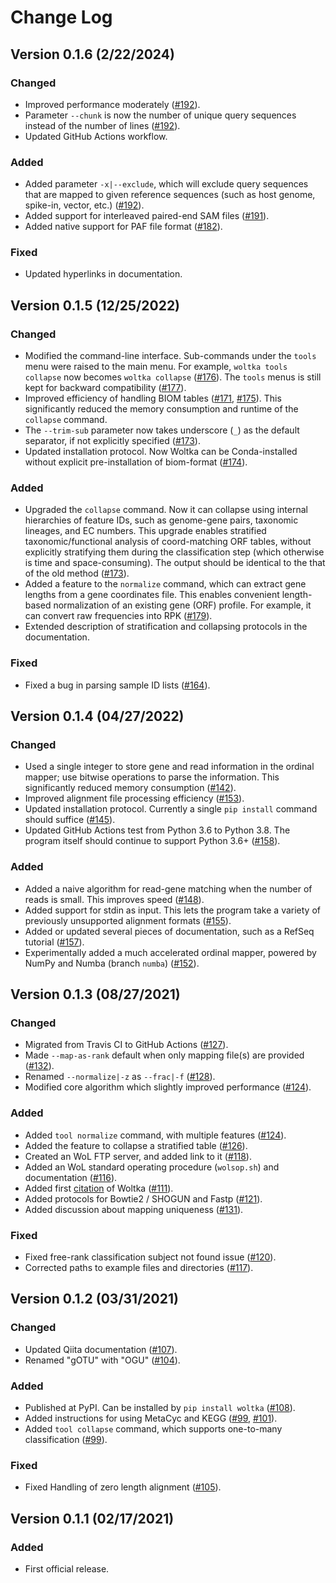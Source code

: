 # Change Log

## Version 0.1.6 (2/22/2024)

### Changed
- Improved performance moderately ([#192](https://github.com/qiyunzhu/woltka/pull/192)).
- Parameter `--chunk` is now the number of unique query sequences instead of the number of lines ([#192](https://github.com/qiyunzhu/woltka/pull/192)).
- Updated GitHub Actions workflow.

### Added
- Added parameter `-x|--exclude`, which will exclude query sequences that are mapped to given reference sequences (such as host genome, spike-in, vector, etc.) ([#192](https://github.com/qiyunzhu/woltka/pull/192)).
- Added support for interleaved paired-end SAM files ([#191](https://github.com/qiyunzhu/woltka/pull/191)).
- Added native support for PAF file format ([#182](https://github.com/qiyunzhu/woltka/pull/182)).

### Fixed
- Updated hyperlinks in documentation.


## Version 0.1.5 (12/25/2022)

### Changed
- Modified the command-line interface. Sub-commands under the `tools` menu were raised to the main menu. For example, `woltka tools collapse` now becomes `woltka collapse` ([#176](https://github.com/qiyunzhu/woltka/pull/176)). The `tools` menus is still kept for backward compatibility ([#177](https://github.com/qiyunzhu/woltka/pull/177)).
- Improved efficiency of handling BIOM tables ([#171](https://github.com/qiyunzhu/woltka/pull/171), [#175](https://github.com/qiyunzhu/woltka/pull/175)). This significantly reduced the memory consumption and runtime of the `collapse` command.
- The `--trim-sub` parameter now takes underscore (`_`) as the default separator, if not explicitly specified ([#173](https://github.com/qiyunzhu/woltka/pull/173)).
- Updated installation protocol. Now Woltka can be Conda-installed without explicit pre-installation of biom-format ([#174](https://github.com/qiyunzhu/woltka/pull/174)).

### Added
- Upgraded the `collapse` command. Now it can collapse using internal hierarchies of feature IDs, such as genome-gene pairs, taxonomic lineages, and EC numbers. This upgrade enables stratified taxonomic/functional analysis of coord-matching ORF tables, without explicitly stratifying them during the classification step (which otherwise is time and space-consuming). The output should be identical to the that of the old method ([#173](https://github.com/qiyunzhu/woltka/pull/173)).
- Added a feature to the `normalize` command, which can extract gene lengths from a gene coordinates file. This enables convenient length-based normalization of an existing gene (ORF) profile. For example, it can convert raw frequencies into RPK ([#179](https://github.com/qiyunzhu/woltka/pull/179)).
- Extended description of stratification and collapsing protocols in the documentation.

### Fixed
- Fixed a bug in parsing sample ID lists ([#164](https://github.com/qiyunzhu/woltka/pull/164)).


## Version 0.1.4 (04/27/2022)

### Changed
- Used a single integer to store gene and read information in the ordinal mapper; use bitwise operations to parse the information. This significantly reduced memory consumption ([#142](https://github.com/qiyunzhu/woltka/pull/142)).
- Improved alignment file processing efficiency ([#153](https://github.com/qiyunzhu/woltka/pull/153)).
- Updated installation protocol. Currently a single `pip install` command should suffice ([#145](https://github.com/qiyunzhu/woltka/pull/145)).
- Updated GitHub Actions test from Python 3.6 to Python 3.8. The program itself should continue to support Python 3.6+ ([#158](https://github.com/qiyunzhu/woltka/pull/158)).

### Added
- Added a naive algorithm for read-gene matching when the number of reads is small. This improves speed ([#148](https://github.com/qiyunzhu/woltka/pull/148)).
- Added support for stdin as input. This lets the program take a variety of previously unsupported alignment formats ([#155](https://github.com/qiyunzhu/woltka/pull/15)).
- Added or updated several pieces of documentation, such as a RefSeq tutorial ([#157](https://github.com/qiyunzhu/woltka/pull/157)).
- Experimentally added a much accelerated ordinal mapper, powered by NumPy and Numba (branch `numba`) ([#152](https://github.com/qiyunzhu/woltka/pull/152)).


## Version 0.1.3 (08/27/2021)

### Changed
- Migrated from Travis CI to GitHub Actions ([#127](https://github.com/qiyunzhu/woltka/pull/127)).
- Made `--map-as-rank` default when only mapping file(s) are provided ([#132](https://github.com/qiyunzhu/woltka/pull/132)).
- Renamed `--normalize|-z` as `--frac|-f` ([#128](https://github.com/qiyunzhu/woltka/pull/128)).
- Modified core algorithm which slightly improved performance ([#124](https://github.com/qiyunzhu/woltka/pull/124)).

### Added
- Added `tool normalize` command, with multiple features ([#124](https://github.com/qiyunzhu/woltka/pull/124)).
- Added the feature to collapse a stratified table ([#126](https://github.com/qiyunzhu/woltka/pull/126)).
- Created an WoL FTP server, and added link to it ([#118](https://github.com/qiyunzhu/woltka/pull/118)).
- Added an WoL standard operating procedure (`wolsop.sh`) and documentation ([#116](https://github.com/qiyunzhu/woltka/pull/116)).
- Added first [citation](https://www.biorxiv.org/content/10.1101/2021.04.04.438427v1.abstract) of Woltka ([#111](https://github.com/qiyunzhu/woltka/pull/111)).
- Added protocols for Bowtie2 / SHOGUN and Fastp ([#121](https://github.com/qiyunzhu/woltka/pull/121)).
- Added discussion about mapping uniqueness ([#131](https://github.com/qiyunzhu/woltka/pull/131)).

### Fixed
- Fixed free-rank classification subject not found issue ([#120](https://github.com/qiyunzhu/woltka/pull/120)).
- Corrected paths to example files and directories ([#117](https://github.com/qiyunzhu/woltka/pull/117)).


## Version 0.1.2 (03/31/2021)

### Changed
- Updated Qiita documentation ([#107](https://github.com/qiyunzhu/woltka/pull/107)).
- Renamed "gOTU" with "OGU" ([#104](https://github.com/qiyunzhu/woltka/pull/104)).

### Added
- Published at PyPI. Can be installed by `pip install woltka` ([#108](https://github.com/qiyunzhu/woltka/pull/108)).
- Added instructions for using MetaCyc and KEGG ([#99](https://github.com/qiyunzhu/woltka/pull/99), [#101](https://github.com/qiyunzhu/woltka/pull/101)).
- Added `tool collapse` command, which supports one-to-many classification ([#99](https://github.com/qiyunzhu/woltka/pull/99)).

### Fixed
- Fixed Handling of zero length alignment ([#105](https://github.com/qiyunzhu/woltka/pull/105)).


## Version 0.1.1 (02/17/2021)

### Added
- First official release.
